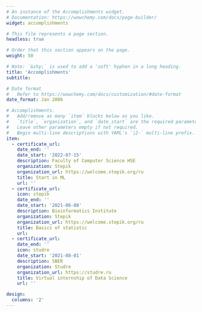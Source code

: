 ```yaml
---
# An instance of the Accomplishments widget.
# Documentation: https://wowchemy.com/docs/page-builder/
widget: accomplishments

# This file represents a page section.
headless: true

# Order that this section appears on the page.
weight: 50

# Note: `&shy;` is used to add a 'soft' hyphen in a long heading.
title: 'Accomplishments'
subtitle:

# Date format
#   Refer to https://wowchemy.com/docs/customization/#date-format
date_format: Jan 2006

# Accomplishments.
#   Add/remove as many `item` blocks below as you like.
#   `title`, `organization`, and `date_start` are the required parameters.
#   Leave other parameters empty if not required.
#   Begin multi-line descriptions with YAML's `|2-` multi-line prefix.
item:
  - certificate_url: 
    date_end: ''
    date_start: '2022-07-15'
    description: Faculty of Computer Science HSE
    organization: Stepik
    organization_url: https://welcome.stepik.org/ru
    title: Start in ML
    url: ''
  - certificate_url: 
    icon: stepik
    date_end: ''
    date_start: '2021-06-08'
    description: Bioinformatics Institute 
    organization: Stepik
    organization_url: https://welcome.stepik.org/ru
    title: Basics of statistic
    url: 
  - certificate_url: 
    date_end: ''
    icon: studre
    date_start: '2021-08-01'
    description: SBER
    organization: Studre
    organization_url: https://studre.ru
    title: Virtual internship of Data Science
    url: ''

design:
  columns: '2'
---
```

